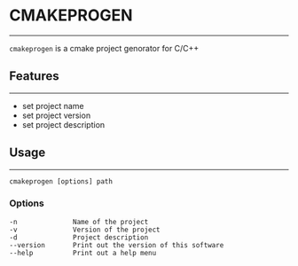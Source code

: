 # CMAKEPROGEN
---
`cmakeprogen` is a cmake project genorator for C/C++

## Features
---
- set project name
- set project version
- set project description

## Usage
---
`cmakeprogen [options] path`

### Options
    -n              Name of the project
    -v              Version of the project
    -d              Project description
    --version       Print out the version of this software
    --help          Print out a help menu





